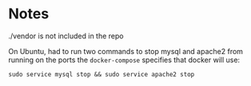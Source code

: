 # Notes

./vendor is not included in the repo

On Ubuntu, had to run two commands to stop mysql and apache2 from running on the ports the `docker-compose` specifies that docker will use:
```
sudo service mysql stop && sudo service apache2 stop
```

